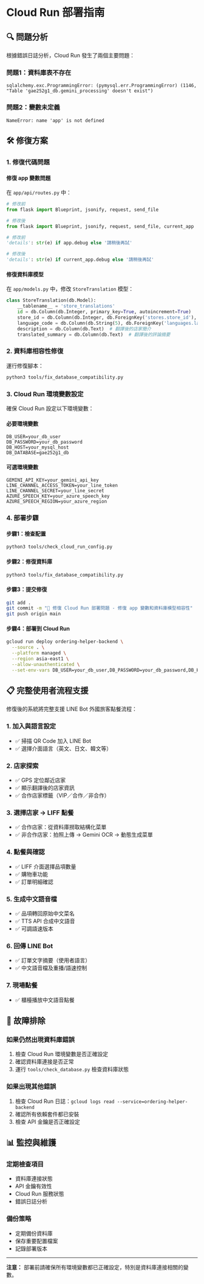 # Cloud Run 部署指南

## 🔍 **問題分析**

根據錯誤日誌分析，Cloud Run 發生了兩個主要問題：

### **問題1：資料庫表不存在**
```
sqlalchemy.exc.ProgrammingError: (pymysql.err.ProgrammingError) (1146, "Table 'gae252g1_db.gemini_processing' doesn't exist")
```

### **問題2：變數未定義**
```
NameError: name 'app' is not defined
```

## 🛠️ **修復方案**

### **1. 修復代碼問題**

#### **修復 app 變數問題**
在 `app/api/routes.py` 中：
```python
# 修改前
from flask import Blueprint, jsonify, request, send_file

# 修改後
from flask import Blueprint, jsonify, request, send_file, current_app

# 修改前
'details': str(e) if app.debug else '請稍後再試'

# 修改後
'details': str(e) if current_app.debug else '請稍後再試'
```

#### **修復資料庫模型**
在 `app/models.py` 中，修改 `StoreTranslation` 模型：
```python
class StoreTranslation(db.Model):
    __tablename__ = 'store_translations'
    id = db.Column(db.Integer, primary_key=True, autoincrement=True)
    store_id = db.Column(db.Integer, db.ForeignKey('stores.store_id'), nullable=False)
    language_code = db.Column(db.String(5), db.ForeignKey('languages.lang_code'), nullable=False)
    description = db.Column(db.Text)  # 翻譯後的店家簡介
    translated_summary = db.Column(db.Text)  # 翻譯後的評論摘要
```

### **2. 資料庫相容性修復**

運行修復腳本：
```bash
python3 tools/fix_database_compatibility.py
```

### **3. Cloud Run 環境變數設定**

確保 Cloud Run 設定以下環境變數：

#### **必要環境變數**
```
DB_USER=your_db_user
DB_PASSWORD=your_db_password
DB_HOST=your_mysql_host
DB_DATABASE=gae252g1_db
```

#### **可選環境變數**
```
GEMINI_API_KEY=your_gemini_api_key
LINE_CHANNEL_ACCESS_TOKEN=your_line_token
LINE_CHANNEL_SECRET=your_line_secret
AZURE_SPEECH_KEY=your_azure_speech_key
AZURE_SPEECH_REGION=your_azure_region
```

### **4. 部署步驟**

#### **步驟1：檢查配置**
```bash
python3 tools/check_cloud_run_config.py
```

#### **步驟2：修復資料庫**
```bash
python3 tools/fix_database_compatibility.py
```

#### **步驟3：提交修復**
```bash
git add .
git commit -m "🔧 修復 Cloud Run 部署問題 - 修復 app 變數和資料庫模型相容性"
git push origin main
```

#### **步驟4：部署到 Cloud Run**
```bash
gcloud run deploy ordering-helper-backend \
  --source . \
  --platform managed \
  --region asia-east1 \
  --allow-unauthenticated \
  --set-env-vars DB_USER=your_db_user,DB_PASSWORD=your_db_password,DB_HOST=your_mysql_host,DB_DATABASE=gae252g1_db
```

## 📋 **完整使用者流程支援**

修復後的系統將完整支援 LINE Bot 外國旅客點餐流程：

### **1. 加入與語言設定**
- ✅ 掃描 QR Code 加入 LINE Bot
- ✅ 選擇介面語言（英文、日文、韓文等）

### **2. 店家探索**
- ✅ GPS 定位鄰近店家
- ✅ 顯示翻譯後的店家資訊
- ✅ 合作店家標籤（VIP／合作／非合作）

### **3. 選擇店家 → LIFF 點餐**
- ✅ 合作店家：從資料庫撈取結構化菜單
- ✅ 非合作店家：拍照上傳 → Gemini OCR → 動態生成菜單

### **4. 點餐與確認**
- ✅ LIFF 介面選擇品項數量
- ✅ 購物車功能
- ✅ 訂單明細確認

### **5. 生成中文語音檔**
- ✅ 品項轉回原始中文菜名
- ✅ TTS API 合成中文語音
- ✅ 可調語速版本

### **6. 回傳 LINE Bot**
- ✅ 訂單文字摘要（使用者語言）
- ✅ 中文語音檔及重播/語速控制

### **7. 現場點餐**
- ✅ 櫃檯播放中文語音點餐

## 🔧 **故障排除**

### **如果仍然出現資料庫錯誤**
1. 檢查 Cloud Run 環境變數是否正確設定
2. 確認資料庫連接是否正常
3. 運行 `tools/check_database.py` 檢查資料庫狀態

### **如果出現其他錯誤**
1. 檢查 Cloud Run 日誌：`gcloud logs read --service=ordering-helper-backend`
2. 確認所有依賴套件都已安裝
3. 檢查 API 金鑰是否正確設定

## 📊 **監控與維護**

### **定期檢查項目**
- 資料庫連接狀態
- API 金鑰有效性
- Cloud Run 服務狀態
- 錯誤日誌分析

### **備份策略**
- 定期備份資料庫
- 保存重要配置檔案
- 記錄部署版本

---

**注意：** 部署前請確保所有環境變數都已正確設定，特別是資料庫連接相關的變數。 